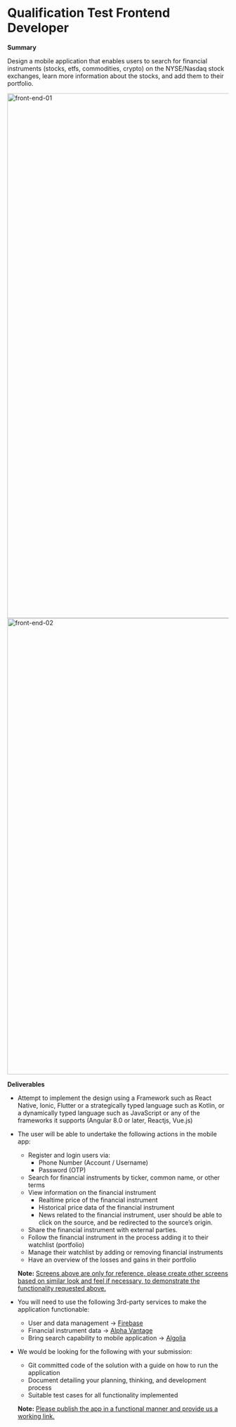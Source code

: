 # Qualification Test Frontend Developer

**Summary**

Design a mobile application that enables users to search for financial instruments (stocks, etfs, commodities, crypto) on the NYSE/Nasdaq stock exchanges, learn more information about the stocks, and add them to their portfolio.

<img width="1194" alt="front-end-01" src="https://user-images.githubusercontent.com/2144028/116857971-3efb5b00-ac30-11eb-8df1-4eabb1cd97fc.png">
<img width="1038" alt="front-end-02" src="https://user-images.githubusercontent.com/2144028/116857989-46226900-ac30-11eb-9b68-a7a9749ae066.png">

**Deliverables**

* Attempt to implement the design using a Framework such as React Native, Ionic, Flutter or a strategically typed language such as Kotlin,  or a dynamically typed language such as JavaScript or any of the frameworks it supports (Angular 8.0 or later, Reactjs, Vue.js)
* The user will be able to undertake the following actions in the mobile app:
  * Register and login users via:
    * Phone Number (Account / Username)
    * Password (OTP)
  * Search for financial instruments by ticker, common name, or other terms
  * View information on the financial instrument
    * Realtime price of the financial instrument
    * Historical price data of the financial instrument
    * News related to the financial instrument, user should be able to click on the source, and be redirected to the source’s origin.
  * Share the financial instrument with external parties.
  * Follow the financial instrument in the process adding it to their watchlist (portfolio)
  * Manage their watchlist by adding or removing financial instruments
  * Have an overview of the losses and gains in their portfolio


  **Note:** <ins>Screens above are only for reference, please create other screens based on similar look and feel if necessary, to demonstrate the functionality requested above.</ins>

* You will need to use the following 3rd-party services to make the application functionable:
  * User and data management -> <a href="https://firebase.google.com">Firebase</a>
  * Financial instrument data -> <a href="https://www.alphavantage.co">Alpha Vantage</a>
  * Bring search capability to mobile application -> <a href="https://www.algolia.com" >Algolia</a>
* We would be looking for the following with your submission:
  * Git committed code of the solution with a guide on how to run the application
  * Document detailing your planning, thinking, and development process
  * Suitable test cases for all functionality implemented

  **Note:** <ins>Please publish the app in a functional manner and provide us a working link.</ins>
